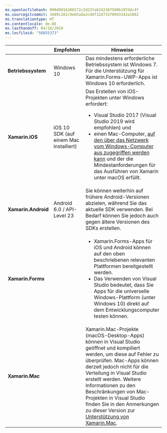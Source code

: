 ```yaml
---
ms.openlocfilehash: 090d9916206572c2d23fab24236f500b197ddc4f
ms.sourcegitcommit: 3489c281c9eb5ada2cddf32d73370943342a1082
ms.translationtype: HT
ms.contentlocale: de-DE
ms.lasthandoff: 04/18/2019
ms.locfileid: "58855373"
---
```

||Empfohlen|Hinweise|
|---|---|---|
|**Betriebssystem**|Windows 10|Das mindestens erforderliche Betriebssystem ist Windows 7. Für die Unterstützung für Xamarin.Forms-UWP-Apps ist Windows 10 erforderlich.
|**Xamarin.iOS**|iOS 10 SDK (auf einem Mac installiert)|Das Erstellen von iOS-Projekten unter Windows erfordert:<ul><li>Visual Studio 2017 (Visual Studio 2019 wird empfohlen) und</li><li>einen Mac-Computer, <a href="~/ios/get-started/installation/windows/connecting-to-mac/index.md">auf den über das Netzwerk vom Windows-Computer aus zugegriffen werden kann</a> und der die Mindestanforderungen für das Ausführen von Xamarin unter macOS erfüllt.</li></ul>|
|**Xamarin.Android**|Android 6.0 / API-Level 23|Sie können weiterhin auf frühere Android-Versionen abzielen, während Sie das aktuelle SDK verwenden. Bei Bedarf können Sie jedoch auch gegen ältere Versionen des SDKs erstellen.|
|**Xamarin.Forms**||<ul><li>Xamarin.Forms-Apps für iOS und Android können auf den oben beschriebenen relevanten Plattformen bereitgestellt werden.</li><li>Das Verwenden von Visual Studio bedeutet, dass Sie Apps für die universelle Windows-Plattform (unter Windows 10) direkt auf dem Entwicklungscomputer testen können.</li></ul>|
|**Xamarin.Mac**||Xamarin.Mac-Projekte (macOS-Desktop-Apps) können in Visual Studio geöffnet und kompiliert werden, um diese auf Fehler zu überprüfen. Mac-Apps können derzeit jedoch nicht für die Verteilung in Visual Studio erstellt werden. Weitere Informationen zu den Beschränkungen von Mac-Projekten in Visual Studio finden Sie in den Anmerkungen zu dieser Version zur <a href="https://developer.xamarin.com/releases/vs/xamarin.vs_4/xamarin.vs_4.2/#Xamarin.Mac_minimum_support.">Unterstützung von Xamarin.Mac</a>.|

